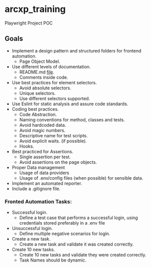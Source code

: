 # arcxp_training
Playwright Project POC

## **Goals**
- Implement a design pattern and structured folders for frontend automation.
  - Page Object Model.
- Use different levels of documentation.
  - README.md [file](https://www.makeareadme.com/).
  - Comments inside code.
- Use best practices for element selectors.
  - Avoid absolute selectors.
  - Unique selectors.
  - Use different selectors supported.
- Use Eslint for static analysis and assure code standards.
- Coding best practices.
  - Code Abstraction.
  - Naming conventions for method, classes and tests.
  - Avoid hardcoded data.
  - Avoid magic numbers.
  - Descriptive name for test scripts.
  - Avoid explicit waits. (if possible).
  - Hooks.
- Best practiced for Assertions.
  - Single assertion per test.
  - Avoid assertions on the page objects.
- Proper Data management
  - Usage of data providers
  - Usage of .env/config files (when possible) for sensible data.
- Implement an automated reporter.
- Include a .gitignore file.

### Fronted Automation Tasks:
- Successful login.
  - Define a test case that performs a successful login, using credentials stored preferably in a .env file
- Unsuccessful login. 
  - Define multiple negative scenarios for login.
- Create a new task. 
  - Create a new task and validate it was created correctly.
- Create 10 new tasks. 
  - Create 10 new tasks and validate they were created correctly. 
  - Task Names should be dynamic.
